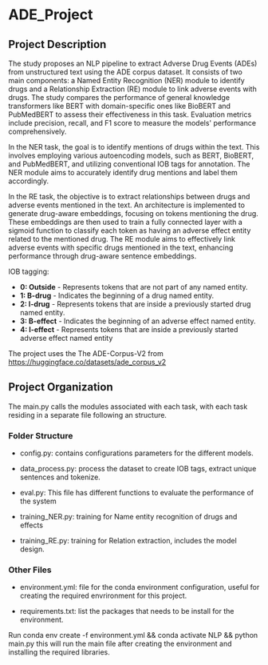 # ADE_Project

## Project Description

The study proposes an NLP pipeline to extract Adverse Drug Events (ADEs) from unstructured text using the ADE corpus dataset. It consists of two main components: a Named Entity Recognition (NER) module to identify drugs and a Relationship Extraction (RE) module to link adverse events with drugs. The study compares the performance of general knowledge transformers like BERT with domain-specific ones like BioBERT and PubMedBERT to assess their effectiveness in this task. Evaluation metrics include precision, recall, and F1 score to measure the models' performance comprehensively.

In the NER task, the goal is to identify mentions of drugs within the text. This involves employing various autoencoding models, such as BERT, BioBERT, and PubMedBERT, and utilizing conventional IOB tags for annotation. The NER module aims to accurately identify drug mentions and label them accordingly.

In the RE task, the objective is to extract relationships between drugs and adverse events mentioned in the text. An architecture is implemented to generate drug-aware embeddings, focusing on tokens mentioning the drug. These embeddings are then used to train a fully connected layer with a sigmoid function to classify each token as having an adverse effect entity related to the mentioned drug. The RE module aims to effectively link adverse events with specific drugs mentioned in the text, enhancing performance through drug-aware sentence embeddings.

IOB tagging:

* **0: Outside**  - Represents tokens that are not part of any named entity.
* **1: B-drug** - Indicates the beginning of a drug named entity.
* **2: I-drug**   - Represents tokens that are inside a previously started drug named entity.
* **3: B-effect** - Indicates the beginning of an adverse effect named entity.
* **4: I-effect**   - Represents tokens that are inside a previously started adverse effect named entity

The project uses the The ADE-Corpus-V2 from https://huggingface.co/datasets/ade_corpus_v2


## Project Organization

The main.py calls the modules associated with each task, with each task residing in a separate file following an structure.


### Folder Structure 

* config.py: contains configurations parameters for the different models.

* data_process.py: process the dataset to create IOB tags, extract unique sentences and tokenize.

* eval.py: This file has different functions to evaluate the performance of the system

* training_NER.py: training for Name entity recognition of drugs and effects

* training_RE.py: training for Relation extraction, includes the model design. 

### Other Files

* environment.yml: file for the conda environment  configuration, useful for creating the required envrironment for this project.

* requirements.txt: list the packages that needs to be install for the environment.


Run conda env create -f environment.yml && conda activate NLP && python main.py this will run the main file after creating the environment and installing the required libraries.


